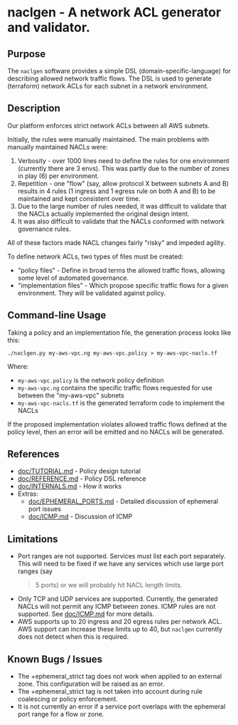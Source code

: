 
# naclgen - A network ACL generator and validator.

## Purpose

The `naclgen` software provides a simple DSL (domain-specific-language) for 
describing allowed network traffic flows. The DSL is used to generate (terraform) 
network ACLs for each subnet in a network environment.

## Description

Our platform enforces strict network ACLs between all AWS subnets.

Initially, the rules were manually maintained. The main problems with manually 
maintained NACLs were:

1. Verbosity - over 1000 lines need to define the rules for one 
   environment (currently there are 3 envs). This was partly due to the number 
   of zones in play (6) per environment.
1. Repetition - one "flow" (say, allow protocol X between subnets A and B) results
   in 4 rules  (1 ingress and 1 egress rule on both A and B) to be maintained and
   kept consistent over time. 
1. Due to the large number of rules needed, it was difficult to validate that the 
   NACLs actually implemented the original design intent.
1. It was also difficult to validate that the NACLs conformed with network
   governance rules.

All of these factors made NACL changes fairly "risky" and impeded agility. 

To define network ACLs, two types of files must be created:

* "policy files" - Define in broad terms the allowed traffic flows,
  allowing some level of automated governance.
* "implementation files" - Which propose specific traffic flows for a given 
  environment. They will be validated against policy.

## Command-line Usage

Taking a policy and an implementation file, the generation process looks 
like this:

`./naclgen.py my-aws-vpc.ng my-aws-vpc.policy > my-aws-vpc-nacls.tf`

Where:

* `my-aws-vpc.policy` is the network policy definition
* `my-aws-vpc.ng` contains the specific traffic flows requested for use between
  the "my-aws-vpc" subnets
* `my-aws-vpc-nacls.tf` is the generated terraform code to implement the NACLs

If the proposed implementation violates allowed traffic flows defined at the policy
level, then an error will be emitted and no NACLs will be generated.

## References

* [doc/TUTORIAL.md](doc/TUTORIAL.md) - Policy design tutorial
* [doc/REFERENCE.md](doc/REFERENCE.md) - Policy DSL reference
* [doc/INTERNALS.md](doc/INTERNALS.md) - How it works
* Extras:
  * [doc/EPHEMERAL_PORTS.md](doc/EPHEMERAL_PORTS.md) - Detailed discussion of ephemeral port issues
  * [doc/ICMP.md](doc/ICMP.md) - Discussion of ICMP

## Limitations

* Port ranges are not supported. Services must list each port separately. This
  will need to be fixed if we have any services which use large port ranges (say
  >5 ports) or we will probably hit NACL length limits.
* Only TCP and UDP services are supported. Currently, the generated NACLs will
  not permit any ICMP between zones. ICMP rules are not supported.  See 
  [doc/ICMP.md](doc/ICMP.md) for more details. 
* AWS supports up to 20 ingress and 20 egress rules per network ACL. AWS support
  can increase these limits up to 40, but `naclgen` currently does not detect 
  when this is required. 

## Known Bugs / Issues

* The +ephemeral_strict tag does not work when applied to an external zone. This
  configuration will be raised as an error.
* The +ephemeral_strict tag is not taken into account during rule coalescing or
  policy enforcement.
* It is not currently an error if a service port overlaps with the ephemeral port
  range for a flow or zone.

